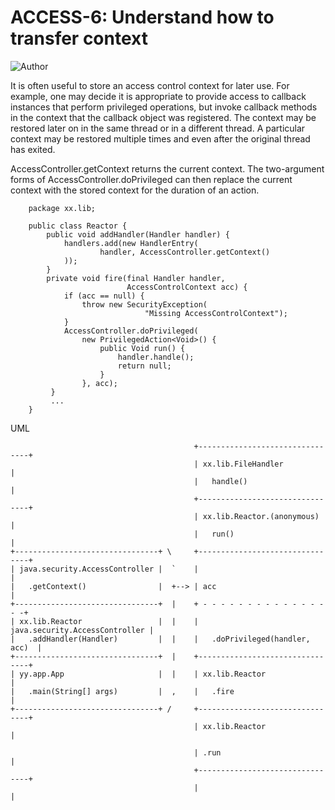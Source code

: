 # ACCESS-6: Understand how to transfer context
![Author](https://img.shields.io/badge/Author-Oracle-blue.svg)


It is often useful to store an access control context for later use. For example, one may decide it is appropriate to provide access to callback instances that perform privileged operations, but invoke callback methods in the context that the callback object was registered. The context may be restored later on in the same thread or in a different thread. A particular context may be restored multiple times and even after the original thread has exited.

AccessController.getContext returns the current context. The two-argument forms of AccessController.doPrivileged can then replace the current context with the stored context for the duration of an action.

        package xx.lib;

        public class Reactor {
            public void addHandler(Handler handler) {
                handlers.add(new HandlerEntry(
                        handler, AccessController.getContext()
                ));
            }
            private void fire(final Handler handler,
                              AccessControlContext acc) {
                if (acc == null) {
                    throw new SecurityException(
                                  "Missing AccessControlContext");
                }
                AccessController.doPrivileged(
                    new PrivilegedAction<Void>() {
                        public Void run() {
                            handler.handle();
                            return null;
                        }
                    }, acc);
             }
             ...
        }


UML

                                             +--------------------------------+
                                             | xx.lib.FileHandler             |
                                             |   handle()                     |
                                             +--------------------------------+
                                             | xx.lib.Reactor.(anonymous)     |
                                             |   run()                        |
    +--------------------------------+ \     +--------------------------------+
    | java.security.AccessController |  `    |                                |
    |   .getContext()                |  +--> | acc                            |
    +--------------------------------+  |    + - - - - - - - - - - - - - - - -+
    | xx.lib.Reactor                 |  |    | java.security.AccessController |
    |   .addHandler(Handler)         |  |    |   .doPrivileged(handler, acc)  |
    +--------------------------------+  |    +--------------------------------+
    | yy.app.App                     |  |    | xx.lib.Reactor                 |
    |   .main(String[] args)         |  ,    |   .fire                        |
    +--------------------------------+ /     +--------------------------------+
                                             | xx.lib.Reactor                 |
    
                                             | .run                           |
                                             +--------------------------------+
                                             |                                |
